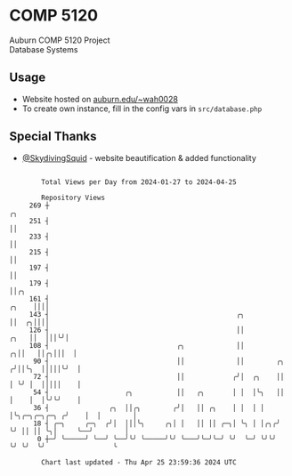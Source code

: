 # COMP 5120
Auburn COMP 5120 Project  
Database Systems

## Usage
- Website hosted on [auburn.edu/~wah0028](https://webhome.auburn.edu/~wah0028/)
- To create own instance, fill in the config vars in `src/database.php`

## Special Thanks
- [@SkydivingSquid](https://github.com/SkydivingSquid) - website beautification & added functionality

```

        Total Views per Day from 2024-01-27 to 2024-04-25

        Repository Views
     269 ┼                                                                                     ╭╮
     251 ┤                                                                                     ││
     233 ┤                                                                                     ││
     215 ┤                                                                                     ││
     197 ┤                                                                                     ││
     179 ┤                                                                                     ││╭╮
     161 ┤                                                                               ╭╮    ││││
     143 ┤                                               ╭╮                              ││  ╭╮││││
     126 ┤                                               ││                         ╭╮   ││  │││╰╯│
     108 ┤                                ╭╮             ││                       ╭╮││   ││╭╮│││  │
      90 ┤                                ││             ││        ╭╮            ╭╯││╰╮  │││││╰╯  │
      72 ┤                                ││            ╭╯│  ╭╮    ││            │ ╰╯ │  │││││    │
      54 ┤                   ╭╮           ││   ╭╮       │ │  │╰╮   ││            │    │  │╰╯╰╯    │
      36 ┤               ╭╮  ││╭╮        ╭╯│   ││ ╭╮    │ │  │ │   │╰╮╭─╮╭─╮╭─╮ ╭╯    │  │        │
      18 ┤ ╭─╮     ╭─╮  ╭╯│  │││╰╮     ╭╮│ │   ││ ││ ╭─╮│ ╰╮ │ │╭╮╭╯ ╰╯ ││ ││ ╰╮│     ╰──╯        │
       0 ┼─╯ ╰─────╯ ╰──╯ ╰──╯╰╯ ╰─────╯╰╯ ╰───╯╰─╯╰─╯ ╰╯  ╰─╯ ╰╯╰╯     ╰╯ ╰╯  ╰╯                 ╰

        Chart last updated - Thu Apr 25 23:59:36 2024 UTC
        
```

